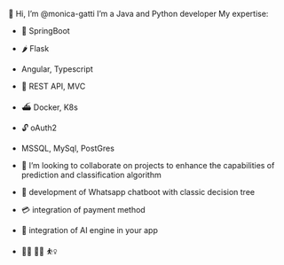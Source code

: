 👋 Hi, I’m @monica-gatti
I’m a Java and Python developer
My expertise:
- 🌱 SpringBoot
- 🌶️ Flask
-  Angular, Typescript
- :jigsaw: REST API, MVC
- ⛴️ Docker, K8s
- 🔓 oAuth2
- MSSQL, MySql, PostGres
- 💞️ I’m looking to collaborate on projects to enhance the capabilities of prediction and classification algorithm
- :round_pushpin: development of Whatsapp chatboot with classic decision tree
- :credit_card: integration of payment method
- :brain: integration of AI engine in your app

- 🧎‍♀️ :biking_woman: :basketball_woman:

<!---
monica-gatti/monica-gatti is a ✨ special ✨ repository because its `README.md` (this file) appears on your GitHub profile.
You can click the Preview link to take a look at your changes.
--->
